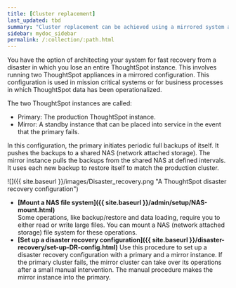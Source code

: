 ```yaml
---
title: [Cluster replacement]
last_updated: tbd
summary: "Cluster replacement can be achieved using a mirrored system architecture. This allows you to recover an entire system very quickly without data loss."
sidebar: mydoc_sidebar
permalink: /:collection/:path.html
---
```

You have the option of architecting your system for fast recovery from a disaster in which you lose an entire ThoughtSpot instance. This involves running two ThoughtSpot appliances in a mirrored configuration. This configuration is used in mission critical systems or for business processes in which ThoughtSpot data has been operationalized.

The two ThoughtSpot instances are called:

-   Primary: The production ThoughtSpot instance.
-   Mirror: A standby instance that can be placed into service in the event that the primary fails.

In this configuration, the primary initiates periodic full backups of itself. It pushes the backups to a shared NAS (network attached storage). The mirror instance pulls the backups from the shared NAS at defined intervals. It uses each new backup to restore itself to match the production cluster.

 ![]({{ site.baseurl }}/images/Disaster_recovery.png "A ThoughtSpot disaster recovery configuration")

-   **[Mount a NAS file system]({{ site.baseurl }}/admin/setup/NAS-mount.html)**  
Some operations, like backup/restore and data loading, require you to either read or write large files. You can mount a NAS (network attached storage) file system for these operations.
-   **[Set up a disaster recovery configuration]({{ site.baseurl }}/disaster-recovery/set-up-DR-config.html)**  Use this procedure to set up a disaster recovery configuration with a primary
and a mirror instance. If the primary cluster fails, the mirror cluster can take
over its operations after a small manual intervention. The manual procedure
makes the mirror instance into the primary.
